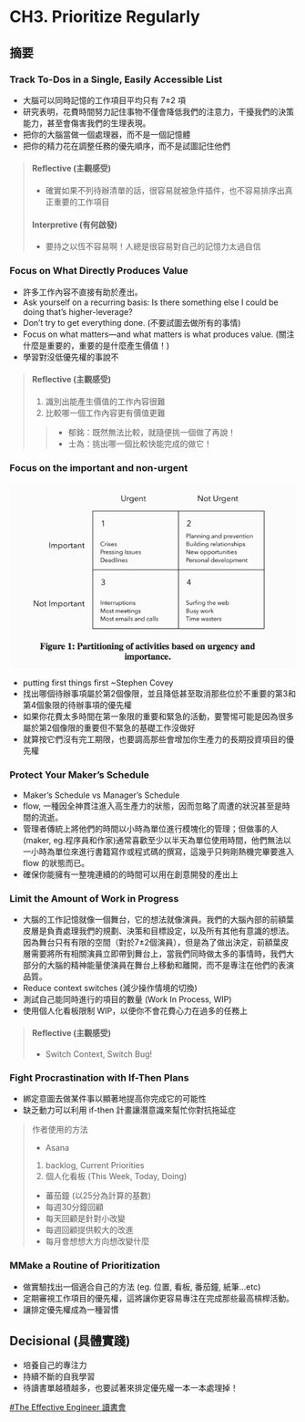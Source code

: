 # CH3. Prioritize Regularly

## 摘要

### Track To-Dos in a Single, Easily Accessible List 

* 大腦可以同時記憶的工作項目平均只有 7±2 項
* 研究表明，花費時間努力記住事物不僅會降低我們的注意力，干擾我們的決策能力，甚至會傷害我們的生理表現。
* 把你的大腦當做一個處理器，而不是一個記憶體
* 把你的精力花在調整任務的優先順序，而不是試圖記住他們

> #### Reflective (主觀感受) 
> * 確實如果不列待辦清單的話，很容易就被急件插件，也不容易排序出真正重要的工作項目
>
> #### Interpretive (有何啟發)
> * 要持之以恆不容易啊！人總是很容易對自己的記憶力太過自信

### Focus on What Directly Produces Value

* 許多工作內容不直接有助於產出。
* Ask yourself on a recurring basis: Is there something else I could be doing that’s higher-leverage?
* Don’t try to get everything done. (不要試圖去做所有的事情)
* Focus on what matters—and what matters is what produces value. (關注什麼是重要的，重要的是什麼產生價值！)
* 學習對沒低優先權的事說不

> #### Reflective (主觀感受) 
> 1. 識別出能產生價值的工作內容很難
> 2. 比較哪一個工作內容更有價值更難
>> * 郁銘：既然無法比較，就隨便挑一個做了再說！
>> * 士為：挑出哪一個比較快能完成的做它！

### Focus on the important and non-urgent

![Figure1](https://github.com/adennis1984/BookClub/blob/master/TheEffectiveEngineer/CH3/Figure1.png?raw=true "Figure1") 

* putting first things first ~Stephen Covey 
* 找出哪個待辦事項屬於第2個像限，並且降低甚至取消那些位於不重要的第3和第4個象限的待辦事項的優先權
* 如果你花費太多時間在第一象限的重要和緊急的活動，要警惕可能是因為很多屬於第2個像限的重要但不緊急的基礎工作沒做好
* 就算按它們沒有完工期限，也要調高那些會增加你生產力的長期投資項目的優先權

### Protect Your Maker’s Schedule

* Maker’s Schedule vs Manager’s Schedule
* flow, 一種因全神貫注進入高生產力的狀態，因而忽略了周遭的狀況甚至是時間的流逝。
* 管理者傳統上將他們的時間以小時為單位進行模塊化的管理；但做事的人(maker, eg.程序員和作家)通常喜歡至少以半天為單位使用時間，他們無法以一小時為單位來進行書籍寫作或程式碼的撰寫，這幾乎只夠剛熱機完畢要進入 flow 的狀態而已。
* 確保你能擁有一整塊連續的的時間可以用在創意開發的產出上

### Limit the Amount of Work in Progress
* 大腦的工作記憶就像一個舞台，它的想法就像演員。我們的大腦內部的前額葉皮層是負責處理我們的規劃、決策和目標設定，以及所有其他有意識的想法。因為舞台只有有限的空間（對於7±2個演員），但是為了做出決定，前額葉皮層需要將所有相關演員立即帶到舞台上，當我們同時做太多的事情時，我們大部分的大腦的精神能量使演員在舞台上移動和離開，而不是專注在他們的表演品質。
* Reduce context switches (減少操作情境的切換)
* 測試自己能同時進行的項目的數量 (Work In Process, WIP)
* 使用個人化看板限制 WIP，以便你不會花費心力在過多的任務上

> #### Reflective (主觀感受) 
> * Switch Context, Switch Bug!

### Fight Procrastination with If-Then Plans

* 綁定意圖去做某件事以顯著地提高你完成它的可能性
* 缺乏動力可以利用 if-then 計畫讓潛意識來幫忙你對抗拖延症

> 作者使用的方法 
> * Asana 
> 1. backlog, Current Priorities 
> 2. 個人化看板 (This Week, Today, Doing)
> * 蕃茄鐘 (以25分為計算的基數)
> * 每週30分鐘回顧
> * 每天回顧是針對小改變
> * 每週回顧提供較大的改進
> * 每月會想想大方向想改變什麼

### MMake a Routine of Prioritization

* 做實驗找出一個適合自己的方法 (eg. 位置, 看板, 番茄鐘, 紙筆...etc)
* 定期審視工作項目的優先權，這將讓你更容易專注在完成那些最高槓桿活動。
* 讓排定優先權成為一種習慣
 
## Decisional (具體實踐)

* 培養自己的專注力
* 持續不斷的自我學習
* 待讀書單越積越多，也要試著來排定優先權一本一本處理掉！


[#The Effective Engineer 讀書會](https://softnshare.wordpress.com/portfolio/packageeffectiveengineer/)
